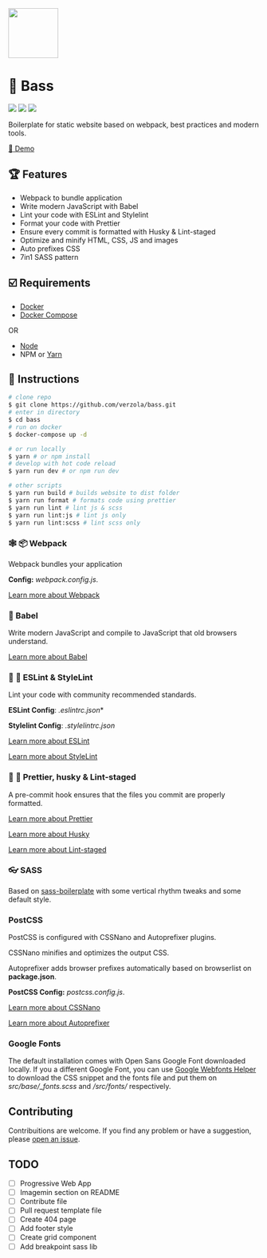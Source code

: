 <img width="100" src="https://raw.githubusercontent.com/verzola/bass/master/src/img/bass.png">

# :musical_score: Bass
![](https://travis-ci.org/verzola/bass.svg?branch=master)
![](https://david-dm.org/verzola/bass/status.svg)
![](https://david-dm.org/verzola/bass/dev-status.svg)

Boilerplate for static website based on webpack, best practices and modern tools.

[:rocket: Demo](https://bass-demo.netlify.com/)

## :trophy: Features

- Webpack to bundle application
- Write modern JavaScript with Babel
- Lint your code with ESLint and Stylelint
- Format your code with Prettier
- Ensure every commit is formatted with Husky & Lint-staged
- Optimize and minify HTML, CSS, JS and images
- Auto prefixes CSS
- 7in1 SASS pattern

## :ballot_box_with_check: Requirements

- [Docker](https://docs.docker.com/install/)
- [Docker Compose](https://docs.docker.com/compose/install/)

OR

- [Node](https://nodejs.org/en/download/)
- NPM or [Yarn](https://yarnpkg.com/en/docs/install)


## :scroll: Instructions

```sh
# clone repo
$ git clone https://github.com/verzola/bass.git
# enter in directory
$ cd bass
# run on docker
$ docker-compose up -d

# or run locally
$ yarn # or npm install
# develop with hot code reload
$ yarn run dev # or npm run dev

# other scripts
$ yarn run build # builds website to dist folder
$ yarn run format # formats code using prettier
$ yarn run lint # lint js & scss
$ yarn run lint:js # lint js only
$ yarn run lint:scss # lint scss only
```

### :spider_web: :package: Webpack

Webpack bundles your application

**Config:** *webpack.config.js*.

[Learn more about Webpack](http://webpack.js.org/)

### :tropical_fish: Babel

Write modern JavaScript and compile to JavaScript that old browsers understand.

[Learn more about Babel](https://babeljs.io/)

### :no_entry_sign: :hankey: ESLint & StyleLint

Lint your code with community recommended standards.

**ESLint Config**: *.eslintrc.json**

**Stylelint Config**: *.stylelintrc.json*

[Learn more about ESLint](https://eslint.org/)

[Learn more about StyleLint](https://stylelint.io/)

### :no_entry_sign: :hankey: Prettier, husky & Lint-staged

A pre-commit hook ensures that the files you commit are properly formatted.

[Learn more about Prettier](https://prettier.io/)

[Learn more about Husky](https://github.com/typicode/husky)

[Learn more about Lint-staged](https://github.com/okonet/lint-staged)

### :eyeglasses: SASS

Based on [sass-boilerplate](https://github.com/HugoGiraudel/sass-boilerplate) with some vertical rhythm tweaks and some default style.

### PostCSS

PostCSS is configured with CSSNano and Autoprefixer plugins.

CSSNano minifies and optimizes the output CSS.

Autoprefixer adds browser prefixes automatically based on browserlist on **package.json**.

**PostCSS Config:** *postcss.config.js*.

[Learn more about CSSNano](https://cssnano.co/)

[Learn more about Autoprefixer](https://autoprefixer.github.io/)

### Google Fonts
The default installation comes with Open Sans Google Font downloaded locally.
If you a different Google Font, you can use [Google Webfonts Helper](https://google-webfonts-helper.herokuapp.com/fonts) to download the CSS snippet and the fonts file and put them on *src/base/_fonts.scss* and */src/fonts/* respectively.

## Contributing
Contribuitions are welcome. If you find any problem or have a suggestion, please [open an issue](https://github.com/verzola/bass/issues/new).

## TODO
- [ ] Progressive Web App
- [ ] Imagemin section on README
- [ ] Contribute file
- [ ] Pull request template file
- [ ] Create 404 page
- [ ] Add footer style
- [ ] Create grid component
- [ ] Add breakpoint sass lib
